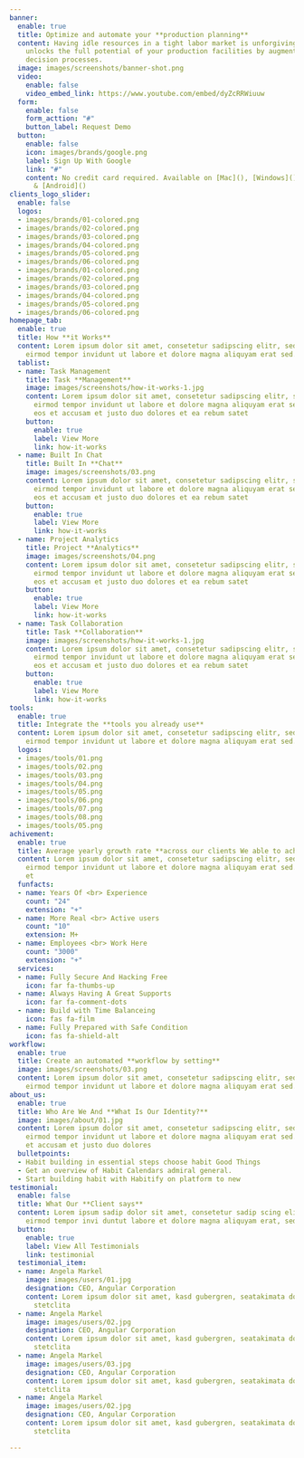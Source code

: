 ```yaml
---
banner:
  enable: true
  title: Optimize and automate your **production planning**
  content: Having idle resources in a tight labor market is unforgiving. **Kaster**
    unlocks the full potential of your production facilities by augmenting your planners
    decision processes.
  image: images/screenshots/banner-shot.png
  video:
    enable: false
    video_embed_link: https://www.youtube.com/embed/dyZcRRWiuuw
  form:
    enable: false
    form_acttion: "#"
    button_label: Request Demo
  button:
    enable: false
    icon: images/brands/google.png
    label: Sign Up With Google
    link: "#"
    content: No credit card required. Available on [Mac](), [Windows](), [iOS](),
      & [Android]()
clients_logo_slider:
  enable: false
  logos:
  - images/brands/01-colored.png
  - images/brands/02-colored.png
  - images/brands/03-colored.png
  - images/brands/04-colored.png
  - images/brands/05-colored.png
  - images/brands/06-colored.png
  - images/brands/01-colored.png
  - images/brands/02-colored.png
  - images/brands/03-colored.png
  - images/brands/04-colored.png
  - images/brands/05-colored.png
  - images/brands/06-colored.png
homepage_tab:
  enable: true
  title: How **it Works**
  content: Lorem ipsum dolor sit amet, consetetur sadipscing elitr, sed diam nonumy
    eirmod tempor invidunt ut labore et dolore magna aliquyam erat sed.
  tablist:
  - name: Task Management
    title: Task **Management**
    image: images/screenshots/how-it-works-1.jpg
    content: Lorem ipsum dolor sit amet, consetetur sadipscing elitr, sed diam nonumy
      eirmod tempor invidunt ut labore et dolore magna aliquyam erat sed. At vero
      eos et accusam et justo duo dolores et ea rebum satet
    button:
      enable: true
      label: View More
      link: how-it-works
  - name: Built In Chat
    title: Built In **Chat**
    image: images/screenshots/03.png
    content: Lorem ipsum dolor sit amet, consetetur sadipscing elitr, sed diam nonumy
      eirmod tempor invidunt ut labore et dolore magna aliquyam erat sed. At vero
      eos et accusam et justo duo dolores et ea rebum satet
    button:
      enable: true
      label: View More
      link: how-it-works
  - name: Project Analytics
    title: Project **Analytics**
    image: images/screenshots/04.png
    content: Lorem ipsum dolor sit amet, consetetur sadipscing elitr, sed diam nonumy
      eirmod tempor invidunt ut labore et dolore magna aliquyam erat sed. At vero
      eos et accusam et justo duo dolores et ea rebum satet
    button:
      enable: true
      label: View More
      link: how-it-works
  - name: Task Collaboration
    title: Task **Collaboration**
    image: images/screenshots/how-it-works-1.jpg
    content: Lorem ipsum dolor sit amet, consetetur sadipscing elitr, sed diam nonumy
      eirmod tempor invidunt ut labore et dolore magna aliquyam erat sed. At vero
      eos et accusam et justo duo dolores et ea rebum satet
    button:
      enable: true
      label: View More
      link: how-it-works
tools:
  enable: true
  title: Integrate the **tools you already use**
  content: Lorem ipsum dolor sit amet, consetetur sadipscing elitr, sed diam nonumy
    eirmod tempor invidunt ut labore et dolore magna aliquyam erat sed.
  logos:
  - images/tools/01.png
  - images/tools/02.png
  - images/tools/03.png
  - images/tools/04.png
  - images/tools/05.png
  - images/tools/06.png
  - images/tools/07.png
  - images/tools/08.png
  - images/tools/05.png
achivement:
  enable: true
  title: Average yearly growth rate **across our clients We able to achive**
  content: Lorem ipsum dolor sit amet, consetetur sadipscing elitr, sed diam nonumy
    eirmod tempor invidunt ut labore et dolore magna aliquyam erat sed. At vero eos
    et
  funfacts:
  - name: Years Of <br> Experience
    count: "24"
    extension: "+"
  - name: More Real <br> Active users
    count: "10"
    extension: M+
  - name: Employees <br> Work Here
    count: "3000"
    extension: "+"
  services:
  - name: Fully Secure And Hacking Free
    icon: far fa-thumbs-up
  - name: Always Having A Great Supports
    icon: far fa-comment-dots
  - name: Build with Time Balanceing
    icon: fas fa-film
  - name: Fully Prepared with Safe Condition
    icon: fas fa-shield-alt
workflow:
  enable: true
  title: Create an automated **workflow by setting**
  image: images/screenshots/03.png
  content: Lorem ipsum dolor sit amet, consetetur sadipscing elitr, sed diam nonumy
    eirmod tempor invidunt ut labore et dolore magna aliquyam erat sed.
about_us:
  enable: true
  title: Who Are We And **What Is Our Identity?**
  image: images/about/01.jpg
  content: Lorem ipsum dolor sit amet, consetetur sadipscing elitr, sed diam nonumy
    eirmod tempor invidunt ut labore et dolore magna aliquyam erat sed. At vero eos
    et accusam et justo duo dolores
  bulletpoints:
  - Habit building in essential steps choose habit Good Things
  - Get an overview of Habit Calendars admiral general.
  - Start building habit with Habitify on platform to new
testimonial:
  enable: false
  title: What Our **Client says**
  content: Lorem ipsum sadip dolor sit amet, consetetur sadip scing elitr, diam nonumy
    eirmod tempor invi duntut labore et dolore magna aliquyam erat, sed diam
  button:
    enable: true
    label: View All Testimonials
    link: testimonial
  testimonial_item:
  - name: Angela Markel
    image: images/users/01.jpg
    designation: CEO, Angular Corporation
    content: Lorem ipsum dolor sit amet, kasd gubergren, seatakimata dolores et rebum
      stetclita
  - name: Angela Markel
    image: images/users/02.jpg
    designation: CEO, Angular Corporation
    content: Lorem ipsum dolor sit amet, kasd gubergren, seatakimata dolores et rebum
      stetclita
  - name: Angela Markel
    image: images/users/03.jpg
    designation: CEO, Angular Corporation
    content: Lorem ipsum dolor sit amet, kasd gubergren, seatakimata dolores et rebum
      stetclita
  - name: Angela Markel
    image: images/users/02.jpg
    designation: CEO, Angular Corporation
    content: Lorem ipsum dolor sit amet, kasd gubergren, seatakimata dolores et rebum
      stetclita

---
```


